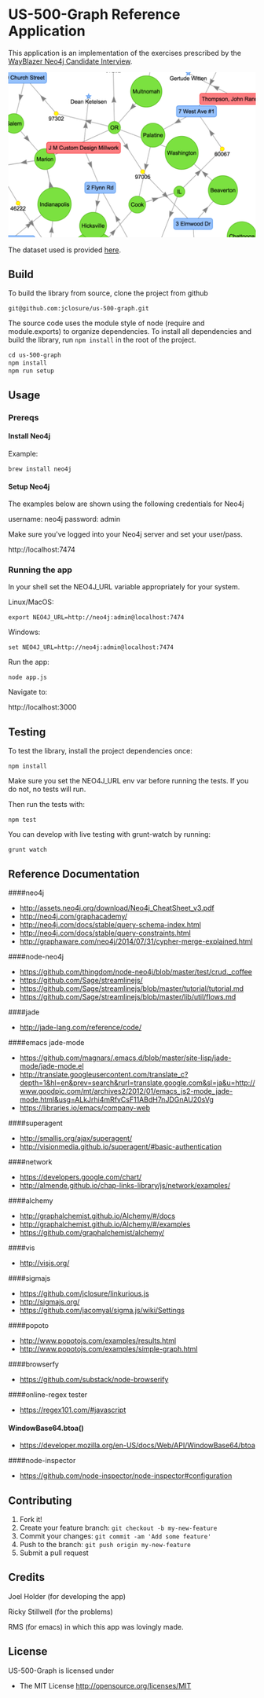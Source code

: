 # US-500-Graph Reference Application

This application is an implementation of the exercises prescribed by the [WayBlazer Neo4j Candidate Interview](https://docs.google.com/document/d/1rN9z8liOBWJKLCeNZUyEUJE5_QUVUsiJUsbZ_1MPx3Q/edit).

![alt tag](https://raw.githubusercontent.com/jclosure/us-500-graph/master/public/images/US-500_Reference_App.png)

The dataset used is provided [here](https://github.com/jclosure/us-500-graph/blob/master/data/us-500.csv).

## Build
To build the library from source, clone the project from github

	git@github.com:jclosure/us-500-graph.git

The source code uses the module style of node (require and module.exports) to
organize dependencies. To install all dependencies and build the library, run `npm install` in the root of the project.

```
cd us-500-graph
npm install
npm run setup
```

## Usage

### Prereqs

#### Install Neo4j

Example:

```
brew install neo4j
```

#### Setup Neo4j

The examples below are shown using the following credentials for Neo4j

username: neo4j
password: admin

Make sure you've logged into your Neo4j server and set your user/pass.

http://localhost:7474

### Running the app

In your shell set the NEO4J_URL variable appropriately for your system.

Linux/MacOS:

```
export NEO4J_URL=http://neo4j:admin@localhost:7474
```

Windows:

```
set NEO4J_URL=http://neo4j:admin@localhost:7474
```

Run the app:

```
node app.js
```

Navigate to:

http://localhost:3000



## Testing

To test the library, install the project dependencies once:

    npm install

Make sure you set the NEO4J_URL env var before running the tests.  If you do not, no tests will run.

Then run the tests with:


    npm test

You can develop with live testing with grunt-watch by running:

    grunt watch

## Reference Documentation

####neo4j
- http://assets.neo4j.org/download/Neo4j_CheatSheet_v3.pdf
- http://neo4j.com/graphacademy/
- http://neo4j.com/docs/stable/query-schema-index.html
- http://neo4j.com/docs/stable/query-constraints.html
- http://graphaware.com/neo4j/2014/07/31/cypher-merge-explained.html

####node-neo4j
- https://github.com/thingdom/node-neo4j/blob/master/test/crud._coffee
- https://github.com/Sage/streamlinejs/
- https://github.com/Sage/streamlinejs/blob/master/tutorial/tutorial.md
- https://github.com/Sage/streamlinejs/blob/master/lib/util/flows.md

####jade
- http://jade-lang.com/reference/code/

####emacs jade-mode
- https://github.com/magnars/.emacs.d/blob/master/site-lisp/jade-mode/jade-mode.el
- http://translate.googleusercontent.com/translate_c?depth=1&hl=en&prev=search&rurl=translate.google.com&sl=ja&u=http://www.goodpic.com/mt/archives2/2012/01/emacs_js2-mode_jade-mode.html&usg=ALkJrhi4mRfvCsF11ABdH7nJDGnAU20sVg
- https://libraries.io/emacs/company-web

####superagent
- http://smalljs.org/ajax/superagent/
- http://visionmedia.github.io/superagent/#basic-authentication

####network
- https://developers.google.com/chart/
- http://almende.github.io/chap-links-library/js/network/examples/

####alchemy
- http://graphalchemist.github.io/Alchemy/#/docs
- http://graphalchemist.github.io/Alchemy/#/examples
- https://github.com/graphalchemist/alchemy/

####vis
- http://visjs.org/

####sigmajs
- https://github.com/jclosure/linkurious.js
- http://sigmajs.org/
- https://github.com/jacomyal/sigma.js/wiki/Settings

####popoto
- http://www.popotojs.com/examples/results.html
- http://www.popotojs.com/examples/simple-graph.html

####browserfy
- https://github.com/substack/node-browserify

####online-regex tester
- https://regex101.com/#javascript

#### WindowBase64.btoa()
- https://developer.mozilla.org/en-US/docs/Web/API/WindowBase64/btoa

####node-inspector
- https://github.com/node-inspector/node-inspector#configuration


## Contributing

1. Fork it!
2. Create your feature branch: `git checkout -b my-new-feature`
3. Commit your changes: `git commit -am 'Add some feature'`
4. Push to the branch: `git push origin my-new-feature`
5. Submit a pull request


## Credits

Joel Holder (for developing the app)

Ricky Stillwell (for the problems)

RMS (for emacs)
	in which this app was lovingly made.

## License

US-500-Graph is licensed under

  * The MIT License
    http://opensource.org/licenses/MIT
